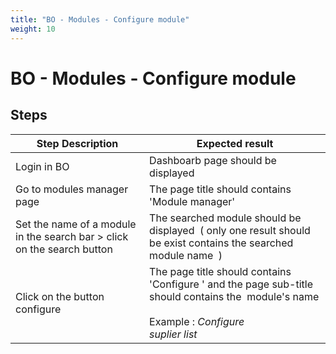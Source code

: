 ```yaml
---
title: "BO - Modules - Configure module"
weight: 10
---
```


# BO - Modules - Configure module
## Steps
| Step Description | Expected result |
| ----- | ----- |
| Login in BO | Dashboarb page should be displayed |
| Go to modules manager page | The page title should contains 'Module manager' |
| Set the name of a module in the search bar > click on the search button | The searched module should be displayed  ( only one result should be exist contains the searched module name  ) |
| Click on the button configure | The page title should contains 'Configure ' and the page sub-title should contains the  module's name<br><br>Example : *Configure* <br>*suplier list* |
